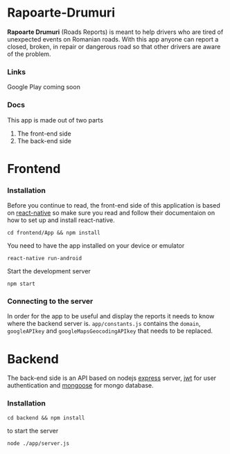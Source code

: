 # Rapoarte-Drumuri
**Rapoarte Drumuri** (Roads Reports) is meant to help drivers who are tired of unexpected events on Romanian roads. With this app anyone can report a closed, broken, in repair or dangerous road so that other drivers are aware of the problem.

### Links
Google Play coming soon

### Docs
This app is made out of two parts
1. The front-end side
2. The back-end side

# Frontend

### Installation
Before you continue to read, the front-end side of this application is based on [react-native](https://facebook.github.io/react-native/) so make sure you read and follow their documentaion on how to set up and install react-native.

```
cd frontend/App && npm install
```

You need to have the app installed on your device or emulator
```
react-native run-android
```

Start the development server
```
npm start
```
### Connecting to the server
In order for the app to be useful and display the reports it needs to know where the backend server is.
`app/constants.js` contains the `domain`, `googleAPIkey` and `googleMapsGeocodingAPIkey` that needs to be replaced. 

# Backend
The back-end side is an API based on nodejs [express](https://expressjs.com/) server, [jwt](https://jwt.io/) for user authentication and [mongoose](http://mongoosejs.com/) for mongo database.

### Installation
```
cd backend && npm install
```
to start the server
```
node ./app/server.js
```
